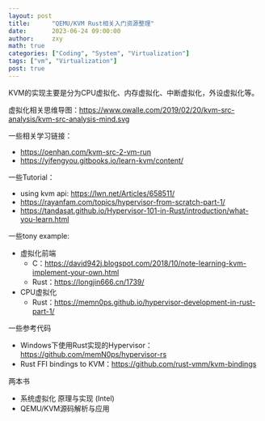 ```yaml
---
layout: post
title:      "QEMU/KVM Rust相关入门资源整理"
date:       2023-06-24 09:00:00
author:     zxy
math: true
categories: ["Coding", "System", "Virtualization"]
tags: ["vm", "Virtualization"]
post: true
---
```


KVM的实现主要是分为CPU虚拟化、内存虚拟化、中断虚拟化，外设虚拟化等。

虚拟化相关思维导图：https://www.owalle.com/2019/02/20/kvm-src-analysis/kvm-src-analysis-mind.svg

一些相关学习链接：

- https://oenhan.com/kvm-src-2-vm-run
- https://yifengyou.gitbooks.io/learn-kvm/content/

一些Tutorial：

- using kvm api: https://lwn.net/Articles/658511/
- https://rayanfam.com/topics/hypervisor-from-scratch-part-1/
- https://tandasat.github.io/Hypervisor-101-in-Rust/introduction/what-you-learn.html

一些tony example:

- 虚拟化前端
  - C：https://david942j.blogspot.com/2018/10/note-learning-kvm-implement-your-own.html
  - Rust：https://longjin666.cn/1739/
- CPU虚拟化
  - Rust：https://memn0ps.github.io/hypervisor-development-in-rust-part-1/

一些参考代码

- Windows下使用Rust实现的Hypervisor：https://github.com/memN0ps/hypervisor-rs
- Rust FFI bindings to KVM：https://github.com/rust-vmm/kvm-bindings

两本书

- 系统虚拟化 原理与实现 (Intel)
- QEMU/KVM源码解析与应用



